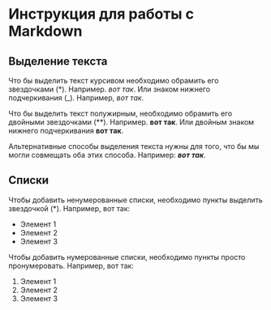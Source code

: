 # Инструкция для работы с Markdown

 ## Выделение текста
Что бы выделить текст курсивом необходимо обрамить его звездочками (*). Например. *вот так*. Или знаком нижнего подчеркивания (_). Например, _вот так_.

Что бы выделить текст полужирным, необходимо обрамить его двойными звездочками (**). Например. **вот так**. Или двойным знаком нижнего подчеркивания __вот так__.

Альтернативные способы выделения текста нужны для того, что бы мы могли совмещать оба этих способа. Например: __*вот так*__.

 ## Списки
 Чтобы добавить ненумерованные списки, необходимо пункты выделить звездочкой (*). Например, вот так:
 * Элемент 1
 * Элемент 2
 * Элемент 3

Чтобы добавить нумерованные списки, необходимо пункты просто пронумеровать. Например, вот так: 
 1. Элемент 1
 2. Элемент 2
 3. Элемент 3
